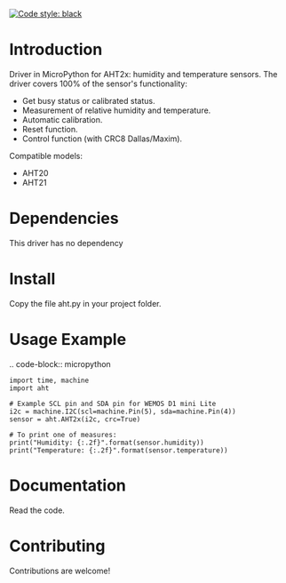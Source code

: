 [![Code style: black](https://img.shields.io/badge/code%20style-black-000000.svg)](https://github.com/psf/black)

Introduction
============

Driver in MicroPython for AHT2x: humidity and temperature sensors.
The driver covers 100% of the sensor's functionality:
* Get busy status or calibrated status.
* Measurement of relative humidity and temperature.
* Automatic calibration.
* Reset function.
* Control function (with CRC8 Dallas/Maxim).

Compatible models:
* AHT20
* AHT21

Dependencies
=============

This driver has no dependency

Install
=======

Copy the file aht.py in your project folder.

Usage Example
=============

.. code-block:: micropython

    import time, machine
    import aht

    # Example SCL pin and SDA pin for WEMOS D1 mini Lite
    i2c = machine.I2C(scl=machine.Pin(5), sda=machine.Pin(4))
    sensor = aht.AHT2x(i2c, crc=True)

    # To print one of measures:
    print("Humidity: {:.2f}".format(sensor.humidity))
    print("Temperature: {:.2f}".format(sensor.temperature))


Documentation
=============

Read the code.

Contributing
============

Contributions are welcome!
